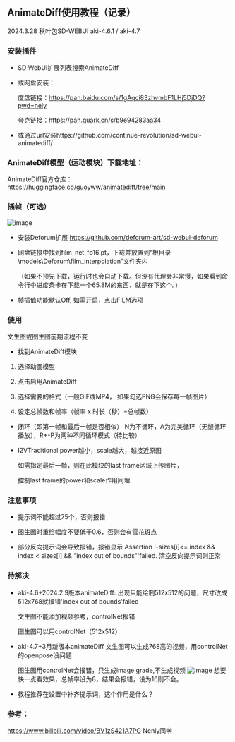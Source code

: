 ## AnimateDiff使用教程（记录）
2024.3.28
秋叶包SD-WEBUI aki-4.6.1 / aki-4.7
### 安装插件
* SD WebUI扩展列表搜索AnimateDiff 

* 或网盘安装：

  度盘链接：https://pan.baidu.com/s/1gAqci83zhvmbF1LHj5DjDQ?pwd=nely 

  夸克链接：https://pan.quark.cn/s/b9e94283aa34

* 或通过url安装https://github.com/continue-revolution/sd-webui-animatediff/

### AnimateDiff模型（运动模块）下载地址：
AnimateDiff官方仓库：https://huggingface.co/guoyww/animatediff/tree/main

### 插帧（可选）
  ![image](https://github.com/ChowLiang2000/Stable-Diffusion-WebUI-/assets/149044657/fd2e853f-0398-4d91-acb9-8e435af66218)
* 安装Deforum扩展 https://github.com/deforum-art/sd-webui-deforum
* 网盘链接中找到film_net_fp16.pt，下载并放置到“根目录\models\Deforum\film_interpolation”文件夹内

  （如果不预先下载，运行时也会自动下载。但没有代理会非常慢，如果看到命令行中进度条卡在下载一个65.8M的东西，就是在下这个。）
* 帧插值功能默认Off, 如需开启，点击FILM选项

### 使用
文生图或图生图前期流程不变
* 找到AnimateDiff模块
1. 选择动画模型

2. 点击启用AnimateDiff

3. 选择需要的格式（一般GIF或MP4， 如果勾选PNG会保存每一帧图片）

4. 设定总帧数和帧率（帧率 x 时长（秒）=总帧数）

* 闭环（即第一帧和最后一帧是否相似）
  N为不循环，A为完美循环（无缝循环播放），R+-P为两种不同循环模式（待比较）
* I2VTraditional
  power越小，scale越大，越接近原图

  如需指定最后一帧，则在此模块的last frame区域上传图片，
  
  控制last frame的power和scale作用同理

### 注意事项
*  提示词不能超过75个，否则报错
*  图生图时重绘幅度不要低于0.6，否则会有雪花斑点

* 部分反向提示词会导致报错，报错显示 Assertion '-sizes[i]<= index && index < sizes[i] && "index out of bounds"'failed. 清空反向提示词则正常


### 待解决

 * aki-4.6+2024.2.9版本animateDiff:
    出现只能绘制512x512的问题，尺寸改成512x768就报错'index out of bounds'failed
   
    文生图不能添加视频参考，controlNet报错
   
    图生图可以用controlNet（512x512）
   
 * aki-4.7+3月新版本animateDiff 文生图可以生成768高的视频，用controlNet的openpose没问题
    
    图生图用controlNet会报错，只生成image grade,不生成视频
   ![image](https://github.com/ChowLiang2000/Stable-Diffusion-WebUI-/assets/149044657/fcbe965d-8a73-4982-950c-059ac59bbe26)
    想要快一点看效果，总帧率设为8，结果会报错，设为16则不会。
   
 * 教程推荐在设置中补齐提示词，这个作用是什么？

 ### 参考：
 https://www.bilibili.com/video/BV1zS421A7PG Nenly同学
 

